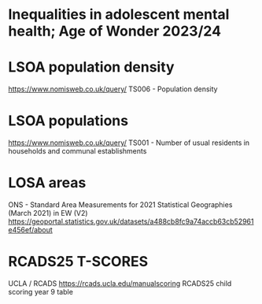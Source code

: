 # Inequalities in adolescent mental health; Age of Wonder 2023/24

# LSOA population density
https://www.nomisweb.co.uk/query/
TS006 - Population density

# LSOA populations
https://www.nomisweb.co.uk/query/
TS001 - Number of usual residents in households and communal establishments

# LOSA areas
ONS - Standard Area Measurements for 2021 Statistical Geographies (March 2021) in EW (V2)
https://geoportal.statistics.gov.uk/datasets/a488cb8fc9a74accb63cb52961e456ef/about

# RCADS25 T-SCORES
UCLA / RCADS
https://rcads.ucla.edu/manualscoring
RCADS25 child scoring year 9 table
